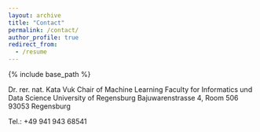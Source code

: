 ```yaml
---
layout: archive
title: "Contact"
permalink: /contact/
author_profile: true
redirect_from:
  - /resume
---
```


{% include base_path %}

Dr. rer. nat. Kata Vuk
Chair of Machine Learning
Faculty for Informatics und Data Science
University of Regensburg
Bajuwarenstrasse 4, Room 506
93053 Regensburg

Tel.: +49 941 943 68541
